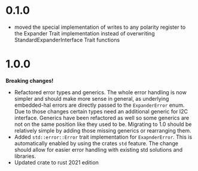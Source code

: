 # 0.1.0
- moved the special implementation of writes to any polarity register to the Expander Trait implementation instead of overwriting StandardExpanderInterface Trait functions

# 1.0.0
**Breaking changes!**
- Refactored error types and generics. The whole error handling is now simpler and should make more sense in general, as underlying embedded-hal errors are directly passed to the `ExpanderError` enum. Due to those changes certain types need an additional generic for I2C interface. Generics have been refactored as well so some generics are not on the same position like they used to be. Migrating to 1.0 should be relatively simple by adding those missing generics or rearranging them.
- Added `std::error::Error` trait implementation for `ExapnderError`. This is automatically enabled by using the crates `std` feature. The change should allow for easier error handling with existing std solutions and libraries.
- Updated crate to rust 2021 edition
